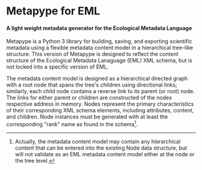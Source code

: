 # Metapype for EML
#### A light weight metadata generator for the Ecological Metadata Language

Metapype is a Python 3 library for building, saving, and exporting
scientific metadata using a flexible metadata content model in a
hierarchical tree-like structure. This version of Metapype is designed
to reflect the content structure of the Ecological Metadata Lanaguage
(EML) XML schema, but is not locked into a specific version of EML.

The metadata content model is designed as a hierarchical directed graph
with a root node that spans the tree's children using directional links;
similarly, each child node contains a reverse link to its parent (or
root) node. The links for either parent or children are constructed of
the nodes respective address in memory. Nodes represent the primary
characteristics of their corresponding XML schema elements, including
attributes, content, and children. Node instances must be generated with
at least the corresponding "rank" name as found in the schema[^1].


[^1]: Actually, the metadata content model may contain any hierarchical
content that can be entered into the existing Node data structure, but
will not validate as an EML metadata content model either at the node or
the tree level.
